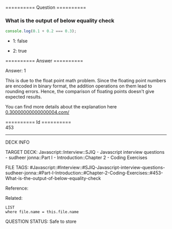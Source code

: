 ========== Question ==========  

### What is the output of below equality check

```javascript
console.log(0.1 + 0.2 === 0.3);
```

- 1: false

- 2: true  

========== Answer ==========  

Answer: 1

This is due to the float point math problem. Since the floating point numbers
are encoded in binary format, the addition operations on them lead to rounding
errors. Hence, the comparison of floating points doesn't give expected results.

You can find more details about the explanation here
[0.30000000000000004.com/](https://0.30000000000000004.com/)

========== Id ==========  
453

---

DECK INFO

TARGET DECK: Javascript::Interview::SJIQ - Javascript interview questions - sudheer jonna::Part I - Introduction::Chapter 2 - Coding Exercises

FILE TAGS: #Javascript::#Interview::#SJIQ-Javascript-interview-questions-sudheer-jonna::#Part-I-Introduction::#Chapter-2-Coding-Exercises::#453-What-is-the-output-of-below-equality-check

Reference:

Related:

```dataview
LIST
where file.name = this.file.name
```

QUESTION STATUS: Safe to store
